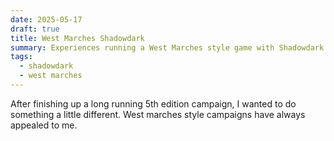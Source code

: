 ```yaml
---
date: 2025-05-17
draft: true
title: West Marches Shadowdark
summary: Experiences running a West Marches style game with Shadowdark.
tags:
  - shadowdark
  - west marches
---
```

After finishing up a long running 5th edition campaign, I wanted to do something a little different. West marches style campaigns have always appealed to me.